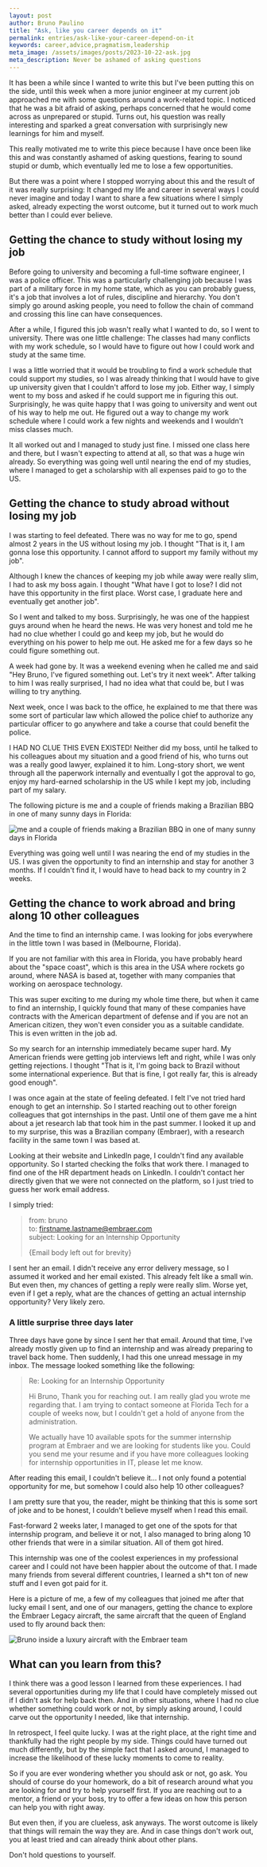 ```yaml
---
layout: post
author: Bruno Paulino
title: "Ask, like you career depends on it"
permalink: entries/ask-like-your-career-depend-on-it
keywords: career,advice,pragmatism,leadership
meta_image: /assets/images/posts/2023-10-22-ask.jpg
meta_description: Never be ashamed of asking questions
---
```


It has been a while since I wanted to write this but I've been putting this on
the side, until this week when a more junior engineer at my current job
approached me with some questions around a work-related topic. I noticed that he
was a bit afraid of asking, perhaps concerned that he would come across as
unprepared or stupid. Turns out, his question was really interesting and sparked
a great conversation with surprisingly new learnings for him and myself.

This really motivated me to write this piece because I have once been like this
and was constantly ashamed of asking questions, fearing to sound stupid or dumb,
which eventually led me to lose a few opportunities.

But there was a point where I stopped worrying about this and the result of it
was really surprising: It changed my life and career in several ways I could
never imagine and today I want to share a few situations where I simply asked,
already expecting the worst outcome, but it turned out to work much better than
I could ever believe.

## Getting the chance to study without losing my job

Before going to university and becoming a full-time software engineer, I was a
police officer. This was a particularly challenging job because I was part of a
military force in my home state, which as you can probably guess, it's a job
that involves a lot of rules, discipline and hierarchy. You don't simply go
around asking people, you need to follow the chain of command and crossing this
line can have consequences.

After a while, I figured this job wasn't really what I wanted to do, so I went
to university. There was one little challenge: The classes had many conflicts
with my work schedule, so I would have to figure out how I could work and study
at the same time.

I was a little worried that it would be troubling to find a work schedule that
could support my studies, so I was already thinking that I would have to give up
university given that I couldn't afford to lose my job. Either way, I simply
went to my boss and asked if he could support me in figuring this out.
Surprisingly, he was quite happy that I was going to university and went out of
his way to help me out. He figured out a way to change my work schedule where I
could work a few nights and weekends and I wouldn't miss classes much.

It all worked out and I managed to study just fine. I missed one class here and
there, but I wasn't expecting to attend at all, so that was a huge win already.
So everything was going well until nearing the end of my studies, where I
managed to get a scholarship with all expenses paid to go to the US.

## Getting the chance to study abroad without losing my job

I was starting to feel defeated. There was no way for me to go, spend almost 2
years in the US without losing my job. I thought "That is it, I am gonna lose
this opportunity. I cannot afford to support my family without my job".

Although I knew the chances of keeping my job while away were really slim, I had
to ask my boss again. I thought "What have I got to lose? I did not have this
opportunity in the first place. Worst case, I graduate here and eventually get
another job".

So I went and talked to my boss. Surprisingly, he was one of the happiest guys
around when he heard the news. He was very honest and told me he had no clue
whether I could go and keep my job, but he would do everything on his power to
help me out. He asked me for a few days so he could figure something out.

A week had gone by. It was a weekend evening when he called me and said "Hey
Bruno, I've figured something out. Let's try it next week". After talking to him
I was really surprised, I had no idea what that could be, but I was willing to
try anything.

Next week, once I was back to the office, he explained to me that there was some
sort of particular law which allowed the police chief to authorize any
particular officer to go anywhere and take a course that could benefit the
police.

I HAD NO CLUE THIS EVEN EXISTED! Neither did my boss, until he talked to his
colleagues about my situation and a good friend of his, who turns out was a
really good lawyer, explained it to him. Long-story short, we went through all
the paperwork internally and eventually I got the approval to go, enjoy my
hard-earned scholarship in the US while I kept my job, including part of my
salary.

The following picture is me and a couple of friends making a Brazilian BBQ in
one of many sunny days in Florida:

<img src="/assets/images/bbq.jpg" 
        loading="lazy"
        alt="me and a couple of friends making a Brazilian BBQ in one of many sunny
days in Florida"/>

Everything was going well until I was nearing the end of my studies in the US. I
was given the opportunity to find an internship and stay for another 3 months.
If I couldn't find it, I would have to head back to my country in 2 weeks.

## Getting the chance to work abroad and bring along 10 other colleagues

And the time to find an internship came. I was looking for jobs everywhere in
the little town I was based in (Melbourne, Florida).

If you are not familiar with this area in Florida, you have probably heard about
the "space coast", which is this area in the USA where rockets go around, where
NASA is based at, together with many companies that working on aerospace
technology.

This was super exciting to me during my whole time there, but when it came to
find an internship, I quickly found that many of these companies have contracts
with the American department of defense and if you are not an American citizen,
they won't even consider you as a suitable candidate. This is even written in
the job ad.

So my search for an internship immediately became super hard. My American
friends were getting job interviews left and right, while I was only getting
rejections. I thought "That is it, I'm going back to Brazil without some
international experience. But that is fine, I got really far, this is already
good enough".

I was once again at the state of feeling defeated. I felt I've not tried hard
enough to get an internship. So I started reaching out to other foreign
colleagues that got internships in the past. Until one of them gave me a hint
about a jet research lab that took him in the past summer. I looked it up and to
my surprise, this was a Brazilian company (Embraer), with a research facility in
the same town I was based at.

Looking at their website and LinkedIn page, I couldn't find any available
opportunity. So I started checking the folks that work there. I managed to find
one of the HR department heads on LinkedIn. I couldn't contact her directly
given that we were not connected on the platform, so I just tried to guess her
work email address.

I simply tried:

> from: bruno  
> to: firstname.lastname@embraer.com  
> subject: Looking for an Internship Opportunity
>
> {Email body left out for brevity}

I sent her an email. I didn't receive any error delivery message, so I assumed
it worked and her email existed. This already felt like a small win. But even
then, my chances of getting a reply were really slim. Worse yet, even if I get a
reply, what are the chances of getting an actual internship opportunity? Very
likely zero.

### A little surprise three days later

Three days have gone by since I sent her that email. Around that time, I've
already mostly given up to find an internship and was already preparing to
travel back home. Then suddenly, I had this one unread message in my inbox. The
message looked something like the following:

> Re: Looking for an Internship Opportunity
>
> Hi Bruno, Thank you for reaching out. I am really glad you wrote me regarding
> that. I am trying to contact someone at Florida Tech for a couple of weeks
> now, but I couldn't get a hold of anyone from the administration.
>
> We actually have 10 available spots for the summer internship program at
> Embraer and we are looking for students like you. Could you send me your
> resume and if you have more colleagues looking for internship opportunities in
> IT, please let me know.

After reading this email, I couldn't believe it... I not only found a potential
opportunity for me, but somehow I could also help 10 other colleagues?

I am pretty sure that you, the reader, might be thinking that this is some sort
of joke and to be honest, I couldn't believe myself when I read this email.

Fast-forward 2 weeks later, I managed to get one of the spots for that
internship program, and believe it or not, I also managed to bring along 10
other friends that were in a similar situation. All of them got hired.

This internship was one of the coolest experiences in my professional career and
I could not have been happier about the outcome of that. I made many friends
from several different countries, I learned a sh\*t ton of new stuff and I even
got paid for it.

Here is a picture of me, a few of my colleagues that joined me after that lucky
email I sent, and one of our managers, getting the chance to explore the Embraer
Legacy aircraft, the same aircraft that the queen of England used to fly around
back then:

<img src="/assets/images/embraer.jpg" 
        loading="lazy"
        alt="Bruno inside a luxury aircraft with the Embraer team"/>

## What can you learn from this?

I think there was a good lesson I learned from these experiences. I had several
opportunities during my life that I could have completely missed out if I didn't
ask for help back then. And in other situations, where I had no clue whether
something could work or not, by simply asking around, I could carve out the
opportunity I needed, like that internship.

In retrospect, I feel quite lucky. I was at the right place, at the right time
and thankfully had the right people by my side. Things could have turned out
much differently, but by the simple fact that I asked around, I managed to
increase the likelihood of these lucky moments to come to reality.

So if you are ever wondering whether you should ask or not, go ask. You should
of course do your homework, do a bit of research around what you are looking for
and try to help yourself first. If you are reaching out to a mentor, a friend or
your boss, try to offer a few ideas on how this person can help you with right
away.

But even then, if you are clueless, ask anyways. The worst outcome is likely
that things will remain the way they are. And in case things don't work out, you
at least tried and can already think about other plans.

Don't hold questions to yourself.
